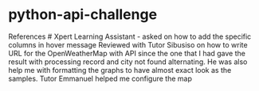 # python-api-challenge
References # 
Xpert Learning Assistant - asked on how to add the specific columns in hover message
Reviewed with Tutor Sibusiso on how to write URL for the OpenWeatherMap with API since the one that I had gave the result with processing record and city not found alternating.  He was also help me with formatting the graphs to have almost exact look as the samples.
Tutor Emmanuel helped me configure the map
